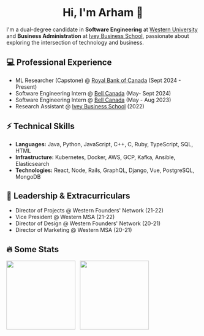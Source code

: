 <h1 align="center">Hi, I'm Arham 👋</h1>


I'm a dual-degree candidate in **Software Engineering** at [Western University](https://www.uwo.ca/index.html) and **Business Administration** at [Ivey Business School](https://www.ivey.uwo.ca/), passionate about exploring the intersection of technology and business.


## 💻 Professional Experience
- ML Researcher (Capstone) @ [Royal Bank of Canada](https://www.rbc.com/about-rbc.html) (Sept 2024 - Present)
- Software Engineering Intern @ [Bell Canada](https://www.bell.ca/) (May- Sept 2024)
- Software Engineering Intern @ [Bell Canada](https://www.bell.ca/) (May - Aug 2023)
- Research Assistant @ [Ivey Business School](https://www.ivey.uwo.ca/) (2022)

## ⚡ Technical Skills
- **Languages:** Java, Python, JavaScript, C++, C, Ruby, TypeScript, SQL, HTML
- **Infrastructure:** Kubernetes, Docker, AWS, GCP, Kafka, Ansible, Elasticsearch
- **Technologies:** React, Node, Rails, GraphQL, Django, Vue, PostgreSQL, MongoDB

## 🤺 Leadership & Extracurriculars
- Director of Projects @ Western Founders' Network (21-22)
- Vice President @ Western MSA (21-22)
- Director of Design @ Western Founders' Network (20-21)
- Director of Marketing @ Western MSA (20-21)

## 🔥 Some Stats

<img height=180 align="center" src="https://github-readme-streak-stats-lilac-three.vercel.app/?user=arhamansarii&theme=dark" /> &nbsp; <img height=180 align="center" src="https://github-readme-stats.vercel.app/api/top-langs/?username=arhamansarii&layout=compact&theme=dark&langs_count=6&hide=css" />


